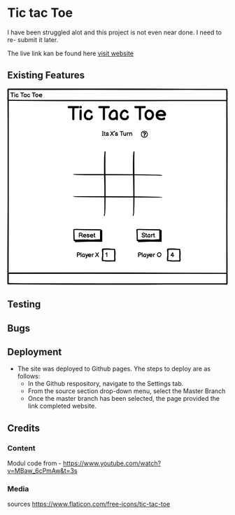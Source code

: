 
# Tic tac Toe 
I have been struggled alot and this project is not even near done. I need to re- submit it later. 



The live link kan be found here [visit website]( https://kharriitd.github.io/tic_tac_toe/)
## Existing Features 
![waterframes](assets/images/TicTacToe.png)

## Testing 

## Bugs

## Deployment 


* The site was deployed to Github pages. Yhe steps to deploy are as follows: 
  - In the Github respository, navigate to the Settings tab.
  - From the source section drop-down menu, select the Master Branch 
  - Once the master branch has been selected, the page provided the link completed website.




## Credits
### Content
Modul code from - https://www.youtube.com/watch?v=MBaw_6cPmAw&t=3s
### Media 
sources 
https://www.flaticon.com/free-icons/tic-tac-toe